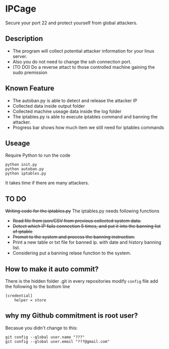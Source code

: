 # IPCage
Secure your port 22 and protect yourself from global attackers.

## Description

- The program will collect potential attacker information for your linux server. 
- Also you do not need to change the ssh connection port.
- (TO DO) Do a reverse attact to those controlled machine gaining the sudo premission

## Known Feature

- The autoban.py is able to detect and release the attacker IP
- Collected data inside output folder
- Collected machine useage data inside the log folder
- The iptables.py is able to execute iptables command and banning the attacker.
- Progress bar shows how much item we still need for iptables commands

## Useage 

Require Python to run the code

```
python init.py
python autoban.py
python iptables.py
```

It takes time if there are many attackers.

## TO DO
<del>Writing code for the iptables.py</del>
The iptables.py needs following functions
- <del>Read file from json/CSV from previous collected system data.</del>
- <del>Detect which IP fails connection 5 times, and put it into the banning list of iptable</del>
- <del>Promot to the system and process the banning instruction.</del>
- Print a new table or txt file for banned ip. with date and history banning list.
- Considering put a banning relase function to the system. 

## How to make it auto commit?
There is the hidden folder .git in every repositories 
modify ```config``` file 
add the following to the bottom line

```
[credential]
    helper = store
```  

## why my Github commitment is root user?
Becasue you didn't change to this:
```
git config --global user.name "???"
git config --global user.email "???@gmail.com"
```
